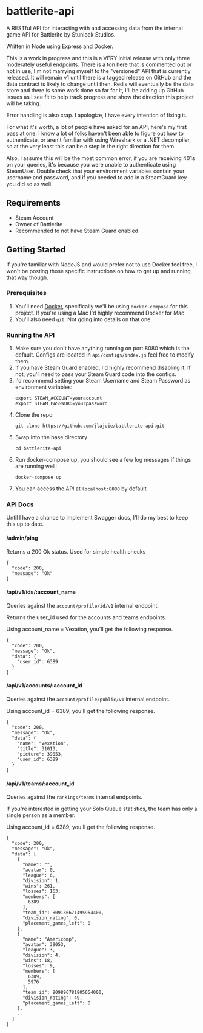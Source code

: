 # battlerite-api

A RESTful API for interacting with and accessing data from the internal game API for Battlerite by Stunlock Studios.

Written in Node using Express and Docker.

This is a work in progress and this is a VERY initial release with only three moderately useful endpoints. There is a ton here that is commented out or not in use, I'm not marrying myself to the "versioned" API that is currently released. It will remain v1 until there is a tagged release on GitHub and the data contract is likely to change until then. Redis will eventually be the data store and there is some work done so far for it, I'll be adding up GitHub issues as I see fit to help track progress and show the direction this project will be taking.

Error handling is also crap. I apologize, I have every intention of fixing it.

For what it's worth, a lot of people have asked for an API, here's my first pass at one. I know a lot of folks haven't been able to figure out how to authenticate, or aren't familiar with using Wireshark or a .NET decompiler, so at the very least this can be a step in the right direction for them.

Also, I assume this will be the most common error, if you are receiving 401s on your queries, it's because you were unable to authenticate using SteamUser. Double check that your environment variables contain your username and password, and if you needed to add in a SteamGuard key you did so as well.

## Requirements

* Steam Account
* Owner of Battlerite
* Recommended to not have Steam Guard enabled

## Getting Started

If you're familiar with NodeJS and would prefer not to use Docker feel free, I won't be posting those specific instructions on how to get up and running that way though.

### Prerequisites

1. You'll need [Docker](https://docs.docker.com/), specifically we'll be using `docker-compose` for this project. If you're using a Mac I'd highly recommend Docker for Mac.
2. You'll also need `git`. Not going into details on that one.

### Running the API

1. Make sure you don't have anything running on port 8080 which is the default. Configs are located in `api/configs/index.js` feel free to modify them.
2. If you have Steam Guard enabled, I'd highly recommend disabling it. If not, you'll need to pass your Steam Guard code into the configs.
3. I'd recommend setting your Steam Username and Steam Password as environment variables:
	```
    export STEAM_ACCOUNT=youraccount
    export STEAM_PASSWORD=yourpassword
    ``` 
4. Clone the repo 
    ```
    git clone https://github.com/jlajoie/battlerite-api.git
    ```
5. Swap into the base directory
    ```
    cd battlerite-api
    ```
6. Run docker-compose up, you should see a few log messages if things are running well!
    ```
    docker-compose up
    ```
7. You can access the API at `localhost:8080` by default


### API Docs

Until I have a chance to implement Swagger docs, I'll do my best to keep this up to date.

#### /admin/ping

Returns a 200 Ok status. Used for simple health checks

```
{
  "code": 200,
  "message": "Ok"
}
```

#### /api/v1/ids/:account_name

Queries against the `account/profile/id/v1` internal endpoint.

Returns the user_id used for the accounts and teams endpoints.

Using account_name = Vexation, you'll get the following response.

```
{
  "code": 200,
  "message": "Ok",
  "data": {
    "user_id": 6389
  }
}
```

#### /api/v1/accounts/:account_id

Queries against the `account/profile/public/v1` internal endpoint.

Using account_id = 6389, you'll get the following response. 

```
{
  "code": 200,
  "message": "Ok",
  "data": {
    "name": "Vexation",
    "title": 31013,
    "picture": 39053,
    "user_id": 6389
  }
}
```

#### /api/v1/teams/:account_id

Queries against the `rankings/teams` internal endpoints. 

If you're interested in getting your Solo Queue statistics, the team has only a single person as a member.

Using account_id = 6389, you'll get the following response.

```
{
  "code": 200,
  "message": "Ok",
  "data": [
    {
      "name": "",
      "avatar": 0,
      "league": 6,
      "division": 1,
      "wins": 261,
      "losses": 163,
      "members": [
        6389
      ],
      "team_id": 809136671495954400,
      "division_rating": 0,
      "placement_games_left": 0
    },
    {
      "name": "Americomp",
      "avatar": 39053,
      "league": 3,
      "division": 4,
      "wins": 18,
      "losses": 9,
      "members": [
        6389,
        5976
      ],
      "team_id": 809896781805654000,
      "division_rating": 49,
      "placement_games_left": 0
    },
    ...
  ]
}
```
